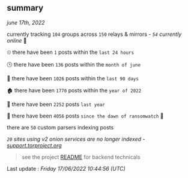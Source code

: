 
## summary
_june 17th, 2022_

currently tracking `104` groups across `150` relays & mirrors - _`54` currently online_ 📡

⏲ there have been `1` posts within the `last 24 hours`

🕓 there have been `136` posts within the `month of june`

📅 there have been `1026` posts within the `last 90 days`

🏚 there have been `1770` posts within the `year of 2022`

🚀 there have been `2252` posts `last year`

🦕 there have been `4056` posts `since the dawn of ransomwatch` 🐣

there are `50` custom parsers indexing posts

_`20` sites using v2 onion services are no longer indexed - [support.torproject.org](https://support.torproject.org/onionservices/v2-deprecation/)_

> see the project [README](https://github.com/jmousqueton/ransomwatch#readme) for backend technicals



Last update : _Friday 17/06/2022 10:44:56 (UTC)_

